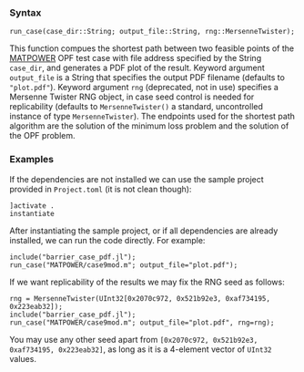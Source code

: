 ### Syntax

    run_case(case_dir::String; output_file::String, rng::MersenneTwister);
    
This function compues the shortest path between two feasible points of the [MATPOWER](https://github.com/MATPOWER/matpower) OPF test case with file address specified by the String `case_dir`, and generates a PDF plot of the result. Keyword argument `output_file` is a String that specifies the output PDF filename (defaults to `"plot.pdf"`). Keyword argument `rng` (deprecated, not in use) specifies a Mersenne Twister RNG object, in case seed control is needed for replicability (defaults to `MersenneTwister()` a standard, uncontrolled instance of type `MersenneTwister`). The endpoints used for the shortest path algorithm are the solution of the minimum loss problem and the solution of the OPF problem.

### Examples
If the dependencies are not installed we can use the sample project provided in `Project.toml` (it is not clean though):

    ]activate .
    instantiate
    
After instantiating the sample project, or if all dependencies are already installed, we can run the code directly. For example:

    include("barrier_case_pdf.jl");
    run_case("MATPOWER/case9mod.m"; output_file="plot.pdf");
    
If we want replicability of the results we may fix the RNG seed as follows:

    rng = MersenneTwister(UInt32[0x2070c972, 0x521b92e3, 0xaf734195, 0x223eab32]);
    include("barrier_case_pdf.jl");
    run_case("MATPOWER/case9mod.m"; output_file="plot.pdf", rng=rng);
    
You may use any other seed apart from `[0x2070c972, 0x521b92e3, 0xaf734195, 0x223eab32]`, as long as it is a 4-element vector of `UInt32` values.
